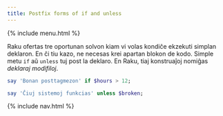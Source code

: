 ```yaml
---
title: Postfix forms of if and unless
---
```


{% include menu.html %}

Raku ofertas tre oportunan solvon kiam vi volas kondiĉe ekzekuti simplan deklaron. En ĉi tiu kazo, ne necesas krei apartan blokon de kodo. Simple metu `if` aŭ `unless` tuj post la deklaro. En Raku, tiaj konstruaĵoj nomiĝas _deklaraj modifiloj_.

```raku
say 'Bonan posttagmezon' if $hours > 12;

say 'Ĉiuj sistemoj funkcias' unless $broken;
```

{% include nav.html %}